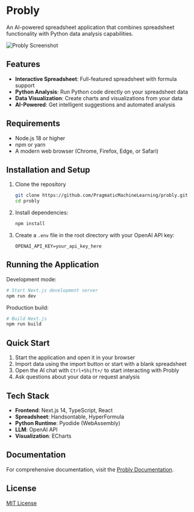 # Probly

An AI-powered spreadsheet application that combines spreadsheet functionality with Python data analysis capabilities.

![Probly Screenshot](docs/docs/assets/images/screenshot.png)

## Features

- **Interactive Spreadsheet**: Full-featured spreadsheet with formula support
- **Python Analysis**: Run Python code directly on your spreadsheet data
- **Data Visualization**: Create charts and visualizations from your data
- **AI-Powered**: Get intelligent suggestions and automated analysis

## Requirements

- Node.js 18 or higher
- npm or yarn
- A modern web browser (Chrome, Firefox, Edge, or Safari)

## Installation and Setup

1. Clone the repository
   ```bash
   git clone https://github.com/PragmaticMachineLearning/probly.git
   cd probly
   ```

2. Install dependencies:
   ```bash
   npm install
   ```

3. Create a `.env` file in the root directory with your OpenAI API key:
   ```
   OPENAI_API_KEY=your_api_key_here
   ```

## Running the Application

Development mode:
```bash
# Start Next.js development server
npm run dev
```

Production build:
```bash
# Build Next.js
npm run build
```

## Quick Start

1. Start the application and open it in your browser
2. Import data using the import button or start with a blank spreadsheet
3. Open the AI chat with `Ctrl+Shift+/` to start interacting with Probly
4. Ask questions about your data or request analysis

## Tech Stack

- **Frontend**: Next.js 14, TypeScript, React
- **Spreadsheet**: Handsontable, HyperFormula
- **Python Runtime**: Pyodide (WebAssembly)
- **LLM**: OpenAI API
- **Visualization**: ECharts

## Documentation

For comprehensive documentation, visit the [Probly Documentation](https://pragmaticmachinelearning.github.io/probly/).

## License

[MIT License](LICENSE)
